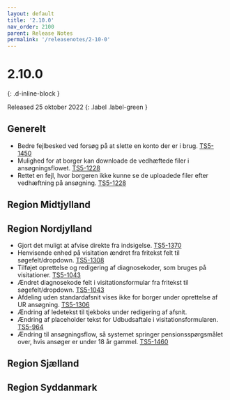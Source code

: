 ```yaml
---
layout: default
title: '2.10.0'
nav_order: 2100
parent: Release Notes
permalink: '/releasenotes/2-10-0'
---
```


# 2.10.0
{: .d-inline-block }

Released 25 oktober 2022 {: .label .label-green }

## Generelt
- Bedre fejlbesked ved forsøg på at slette en konto der er i brug. [TS5-1450](https://sd.trifork.com/browse/TS5-1450)
- Mulighed for at borger kan downloade de vedhæftede filer i ansøgningsflowet. [TS5-1228](https://sd.trifork.com/browse/TS5-1228)
- Rettet en fejl, hvor borgeren ikke kunne se de uploadede filer efter vedhæftning på ansøgning. [TS5-1228](https://sd.trifork.com/browse/TS5-1228)

## Region Midtjylland

## Region Nordjylland
- Gjort det muligt at afvise direkte fra indsigelse. [TS5-1370](https://sd.trifork.com/browse/TS5-1370)
- Henvisende enhed på visitation ændret fra fritekst felt til søgefelt/dropdown. [TS5-1308](https://sd.trifork.com/browse/TS5-1308)
- Tilføjet oprettelse og redigering af diagnosekoder, som bruges på visitationer. [TS5-1043](https://sd.trifork.com/browse/TS5-1043)
- Ændret diagnosekode felt i visitationsformular fra fritekst til søgefelt/dropdown. [TS5-1043](https://sd.trifork.com/browse/TS5-1043)
- Afdeling uden standardafsnit vises ikke for borger under oprettelse af UR ansøgning. [TS5-1306](https://sd.trifork.com/browse/TS5-1306)
- Ændring af ledetekst til tjekboks under redigering af afsnit.
- Ændring af placeholder tekst for Udbudsaftale i visitationsformularen. [TS5-964](https://sd.trifork.com/browse/TS5-964)
- Ændring til ansøgningsflow, så systemet springer pensionsspørgsmålet over, hvis ansøger er under 18 år gammel. [TS5-1460](https://sd.trifork.com/browse/TS5-1460)

## Region Sjælland

## Region Syddanmark
